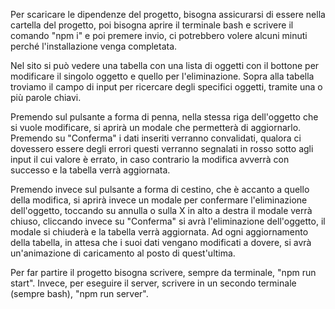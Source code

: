 Per scaricare le dipendenze del progetto, bisogna assicurarsi di essere nella cartella del progetto,
poi bisogna aprire il terminale bash e scrivere il comando "npm i" e poi premere invio,
ci potrebbero volere alcuni minuti perché l'installazione venga completata.

Nel sito si può vedere una tabella con una lista di oggetti con il bottone per modificare il singolo oggetto e quello per l'eliminazione.
Sopra alla tabella troviamo il campo di input per ricercare degli specifici oggetti, tramite una o più parole chiavi.

Premendo sul pulsante a forma di penna, nella stessa riga dell'oggetto che si vuole modificare,
si aprirà un modale che permetterà di aggiornarlo.
Premendo su "Conferma" i dati inseriti verranno convalidati,
qualora ci dovessero essere degli errori questi verranno segnalati in rosso sotto agli input il cui valore è errato,
in caso contrario la modifica avverrà con successo e la tabella verrà aggiornata.

Premendo invece sul pulsante a forma di cestino, che è accanto a quello della modifica,
si aprirà invece un modale per confermare l'eliminazione dell'oggetto, toccando su annulla o sulla X in alto a destra il modale verrà chiuso,
cliccando invece su "Conferma" si avrà l'eliminazione dell'oggetto, il modale si chiuderà e la tabella verrà aggiornata.
Ad ogni aggiornamento della tabella, in attesa che i suoi dati vengano modificati a dovere, si avrà un'animazione di caricamento al posto di quest'ultima.

Per far partire il progetto bisogna scrivere, sempre da terminale, "npm run start".
Invece, per eseguire il server, scrivere in un secondo terminale (sempre bash), "npm run server".